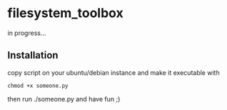 # filesystem_toolbox

in progress...

## Installation
copy script on your ubuntu/debian instance and make it executable with

    chmod +x someone.py 

then run ./someone.py and have fun ;)
